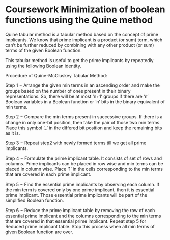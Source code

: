 # Coursework  Minimization of boolean functions using the Quine method

Quine 
tabular method is a tabular method based on the concept of prime implicants. We know that prime implicant is a product (or sum) term, which can’t be further reduced by combining with any other product (or sum) terms of the given Boolean function.

This tabular method is useful to get the prime implicants by repeatedly using the following Boolean identity.

Procedure of Quine-McCluskey Tabular Method:

Step 1 − Arrange the given min terms in an ascending order and make the groups based on the number of ones present in their binary representations. So, there will be at most ‘n+1’ groups if there are ‘n’ Boolean variables in a Boolean function or ‘n’ bits in the binary equivalent of min terms.

Step 2 − Compare the min terms present in successive groups. If there is a change in only one-bit position, then take the pair of those two min terms. Place this symbol ‘_’ in the differed bit position and keep the remaining bits as it is.

Step 3 − Repeat step2 with newly formed terms till we get all prime implicants.

Step 4 − Formulate the prime implicant table. It consists of set of rows and columns. Prime implicants can be placed in row wise and min terms can be placed in column wise. Place ‘1’ in the cells corresponding to the min terms that are covered in each prime implicant.

Step 5 − Find the essential prime implicants by observing each column. If the min term is covered only by one prime implicant, then it is essential prime implicant. Those essential prime implicants will be part of the simplified Boolean function.

Step 6 − Reduce the prime implicant table by removing the row of each essential prime implicant and the columns corresponding to the min terms that are covered in that essential prime implicant. Repeat step 5 for Reduced prime implicant table. Stop this process when all min terms of given Boolean function are over.

